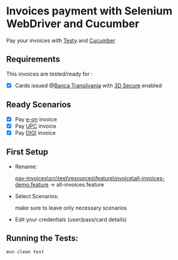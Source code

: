 # Invoices payment with Selenium WebDriver and Cucumber

Pay your invoices with [Testy](https://github.com/sdl/Testy) and [Cucumber](https://cucumber.io/)

## Requirements

This invoices are tested/ready for :

- [x] Cards issued @[Banca Transilvania](https://www.bancatransilvania.ro/) with [3D Secure](https://www.bancatransilvania.ro/plati-cu-cardul-pe-internet/') enabled

## Ready Scenarios

- [x] Pay [e-on](https://myline-eon.ro/) invoice
- [x] Pay [UPC](https://my.upc.ro/) invoice
- [x] Pay [DIGI](https://digicare.rcs-rds.ro/) invoice

## First Setup

- Rename:

    [pay-invoices\src\test\resources\feature\invoice\all-invoices-demo.feature](pay-invoices\src\test\resources\feature\invoice\all-invoices-demo.feature) -> all-invoices.feature
    
- Select Scenarios:

    make sure to leave only necessary scenarios
    
- Edit your credentials (user/pass/card details)

## Running the Tests:

    mvn clean test
    
